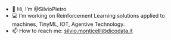 - 👋 Hi, I’m @SilvioPietro
- 💻 I’m working on Reinforcement Learning solutions applied to machines, TinyML, IOT, Agentive Technology.
- 📫 How to reach me: silvio.monticelli@dicodata.it

<!---
SilvioPietro/SilvioPietro is a ✨ special ✨ repository because its `README.md` (this file) appears on your GitHub profile.
You can click the Preview link to take a look at your changes.
--->

